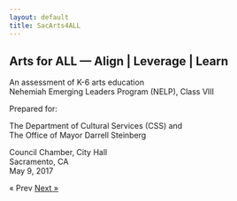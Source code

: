 ```yaml
---
layout: default
title: SacArts4ALL
---
```


## Arts for ALL &mdash; Align | Leverage | Learn

An assessment of K-6 arts education<br/>Nehemiah Emerging Leaders Program (NELP), Class VIII

Prepared for:

The Department of Cultural Services (CSS) and<br/>The Office of Mayor Darrell Steinberg

Council Chamber, City Hall<br/>Sacramento, CA<br/>May 9, 2017






<!-- Pagination -->
<div class="pagination">
  <span class="pagination-item older">&laquo; Prev</span>
  <a class="pagination-item newer" href="{{ site.baseurl }}/executive_summary">Next &raquo;</a>
</div>
